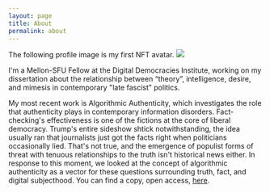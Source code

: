 ```yaml
---
layout: page
title: About
permalink: about
---
```


The following profile image is my first NFT avatar.
<img class="mx-auto w-1/2" src="{{site.baseurl}}/assets/img/279.png">

I'm a Mellon-SFU Fellow at the Digital Democracies Institute, working on my dissertation about the relationship between “theory”, intelligence, desire, and mimesis in contemporary "late fascist" politics.

My most recent work is Algorithmic Authenticity, which investigates the role that authenticity plays in contemporary information disorders. Fact-checking's effectiveness is one of the fictions at the core of liberal democracy. Trump's entire sideshow shtick notwithstanding, the idea usually ran that journalists just got the facts right when politicians occasionally lied. That's not true, and the emergence of populist forms of threat with tenuous relationships to the truth isn't historical news either. In response to this moment, we looked at the concept of algorithmic authenticity as a vector for these questions surrounding truth, fact, and digital subjecthood. You can find a copy, open access, [here](https://meson.press/books/algorithmic-authenticity/).
